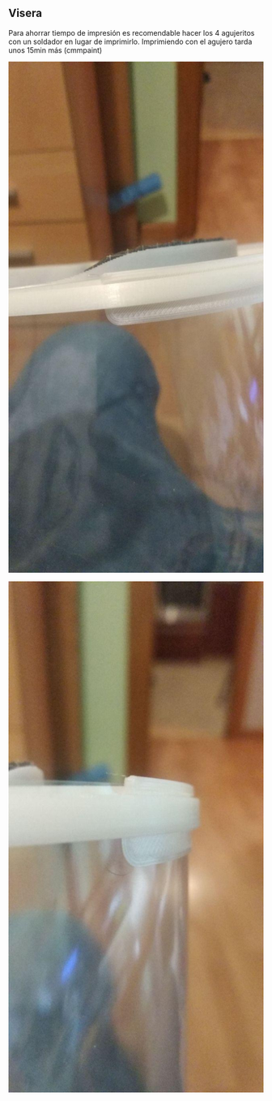 ## Visera

Para ahorrar tiempo de impresión es recomendable hacer los 4 agujeritos con un soldador en lugar de imprimirlo. Imprimiendo con el agujero tarda unos 15min más (cmmpaint)

![](https://raw.githubusercontent.com/PabloCastellano/CVMakers-modelos/master/Visera1/imagenes/photo_2020-03-22_14-04-39.jpg)

![](https://github.com/PabloCastellano/CVMakers-modelos/blob/master/Visera1/imagenes/photo_2020-03-22_14-04-54.jpg)

